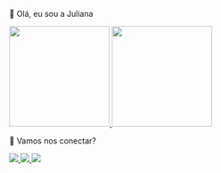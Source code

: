 🌸 Olá, eu sou a Juliana 
<div>
  <a href="https://github.com/julianafrego">
    <img height="180em" src="https://github-readme-stats.vercel.app/api?username=julianafrego&show_icons=true&theme=rose_pine&include_all_commits=true&count_private=true"/>
    <img height="180em" src="https://github-readme-stats.vercel.app/api/top-langs/?username=julianafrego&layout=compact&langs_count=7&theme=rose_pine"/>
  </a>
</div>

🌸 Vamos nos conectar?

<div> 
  <a href="https://instagram.com/julianafrego" target="_blank"> 
    <img src="https://img.shields.io/badge/-Instagram-%23FFB6C1?style=for-the-badge&logo=instagram&logoColor=white">
  </a> 
  <a href="mailto:julianafrego@gmail.com" target="_blank"> 
    <img src="https://img.shields.io/badge/-Gmail-%23333?style=for-the-badge&logo=gmail&logoColor=FF69B4">
  </a> 
  <a href="https://www.linkedin.com/in/juliana-freire-136016253" target="_blank"> 
    <img src="https://img.shields.io/badge/-LinkedIn-%230077B5?style=for-the-badge&logo=linkedin&logoColor=white">
  </a>
</div>
